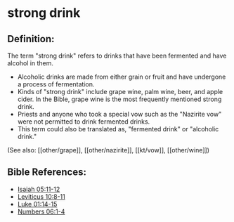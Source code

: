 # strong drink #

## Definition: ##

The term "strong drink" refers to drinks that have been fermented and have alcohol in them.

* Alcoholic drinks are made from either grain or fruit and have undergone a process of fermentation.
* Kinds of "strong drink" include grape wine, palm wine, beer, and apple cider. In the Bible, grape wine is the most frequently mentioned strong drink.
* Priests and anyone who took a special vow such as the "Nazirite vow" were not permitted to drink fermented drinks.
* This term could also be translated as, "fermented drink" or "alcoholic drink."

(See also: [[other/grape]], [[other/nazirite]], [[kt/vow]], [[other/wine]])

## Bible References: ##

* [Isaiah 05:11-12](en/tn/isa/help/05/11)
* [Leviticus 10:8-11](en/tn/lev/help/10/08)
* [Luke 01:14-15](en/tn/luk/help/01/14)
* [Numbers 06:1-4](en/tn/num/help/06/01)